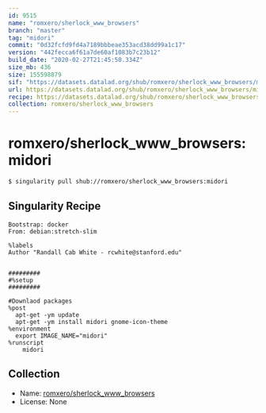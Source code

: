 ```yaml
---
id: 9515
name: "romxero/sherlock_www_browsers"
branch: "master"
tag: "midori"
commit: "0d32fcfd9fd4a7189bbbeae353acd38dd99a1c17"
version: "442fecca6f61a7de60af1083b7c23b12"
build_date: "2020-02-27T21:45:50.334Z"
size_mb: 436
size: 155598879
sif: "https://datasets.datalad.org/shub/romxero/sherlock_www_browsers/midori/2020-02-27-0d32fcfd-442fecca/442fecca6f61a7de60af1083b7c23b12.simg"
url: https://datasets.datalad.org/shub/romxero/sherlock_www_browsers/midori/2020-02-27-0d32fcfd-442fecca/
recipe: https://datasets.datalad.org/shub/romxero/sherlock_www_browsers/midori/2020-02-27-0d32fcfd-442fecca/Singularity
collection: romxero/sherlock_www_browsers
---
```


# romxero/sherlock_www_browsers:midori

```bash
$ singularity pull shub://romxero/sherlock_www_browsers:midori
```

## Singularity Recipe

```singularity
Bootstrap: docker
From: debian:stretch-slim

%labels
Author "Randall Cab White - rcwhite@stanford.edu"


#########
#%setup
#########

#Downlaod packages
%post
  apt-get -ym update
  apt-get -ym install midori gnome-icon-theme
%environment
  export IMAGE_NAME="midori"
%runscript
	midori
```

## Collection

 - Name: [romxero/sherlock_www_browsers](https://github.com/romxero/sherlock_www_browsers)
 - License: None

